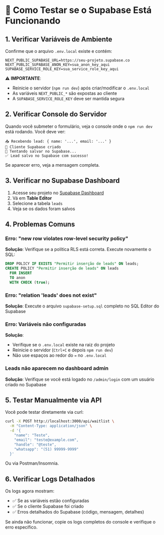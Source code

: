 # 🧪 Como Testar se o Supabase Está Funcionando

## 1. Verificar Variáveis de Ambiente

Confirme que o arquivo `.env.local` existe e contém:

```env
NEXT_PUBLIC_SUPABASE_URL=https://seu-projeto.supabase.co
NEXT_PUBLIC_SUPABASE_ANON_KEY=sua_anon_key_aqui
SUPABASE_SERVICE_ROLE_KEY=sua_service_role_key_aqui
```

⚠️ **IMPORTANTE**: 
- Reinicie o servidor (`npm run dev`) após criar/modificar o `.env.local`
- As variáveis `NEXT_PUBLIC_*` são expostas ao cliente
- A `SUPABASE_SERVICE_ROLE_KEY` deve ser mantida segura

## 2. Verificar Console do Servidor

Quando você submeter o formulário, veja o console onde o `npm run dev` está rodando. Você deve ver:

```
📥 Recebendo lead: { name: '...', email: '...' }
🔌 Cliente Supabase criado
💾 Tentando salvar no Supabase...
✅ Lead salvo no Supabase com sucesso!
```

Se aparecer erro, veja a mensagem completa.

## 3. Verificar no Supabase Dashboard

1. Acesse seu projeto no [Supabase Dashboard](https://app.supabase.com)
2. Vá em **Table Editor**
3. Selecione a tabela `leads`
4. Veja se os dados foram salvos

## 4. Problemas Comuns

### Erro: "new row violates row-level security policy"
**Solução**: Verifique se a política RLS está correta. Execute novamente o SQL:
```sql
DROP POLICY IF EXISTS "Permitir inserção de leads" ON leads;
CREATE POLICY "Permitir inserção de leads" ON leads
  FOR INSERT
  TO anon
  WITH CHECK (true);
```

### Erro: "relation 'leads' does not exist"
**Solução**: Execute o arquivo `supabase-setup.sql` completo no SQL Editor do Supabase

### Erro: Variáveis não configuradas
**Solução**: 
- Verifique se o `.env.local` existe na raiz do projeto
- Reinicie o servidor (`Ctrl+C` e depois `npm run dev`)
- Não use espaços ao redor do `=` no `.env.local`

### Leads não aparecem no dashboard admin
**Solução**: Verifique se você está logado no `/admin/login` com um usuário criado no Supabase

## 5. Testar Manualmente via API

Você pode testar diretamente via curl:

```bash
curl -X POST http://localhost:3000/api/waitlist \
  -H "Content-Type: application/json" \
  -d '{
    "name": "Teste",
    "email": "teste@example.com",
    "handle": "@teste",
    "whatsapp": "(51) 99999-9999"
  }'
```

Ou via Postman/Insomnia.

## 6. Verificar Logs Detalhados

Os logs agora mostram:
- ✅ Se as variáveis estão configuradas
- ✅ Se o cliente Supabase foi criado
- ✅ Erros detalhados do Supabase (código, mensagem, detalhes)

Se ainda não funcionar, copie os logs completos do console e verifique o erro específico.

